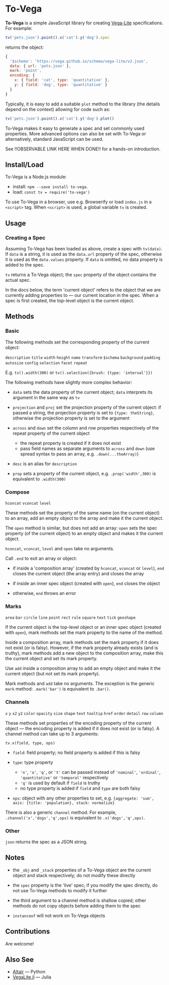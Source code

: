 # To-Vega

**To-Vega** is a simple JavaScript library for creating [Vega-Lite](https://vega.github.io/vega-lite/) specifications. For example:

```js
tv('pets.json').point().x('cat').y('dog').spec
```

returns the object:

```js
{
  '$schema': 'https://vega.github.io/schema/vega-lite/v2.json',
  data: { url: 'pets.json' },
  mark: 'point',
  encoding: {
    x: { field: 'cat', type: 'quantitative' },
    y: { field: 'dog', type: 'quantitative' }
  }
}
```

Typically, it is easy to add a suitable `plot` method to the library (the details depend on the context) allowing for code such as:

```js
tv('pets.json').point().x('cat').y('dog').plot()
```

To-Vega makes it easy to generate a spec and set commonly used properties. More advanced options can also be set with To-Vega or alternatively, standard JavaScript can be used.

See !!OBSERVABLE LINK HERE WHEN DONE!! for a hands-on introduction.

## Install/Load

To-Vega is a Node.js module:

* install: `npm --save install to-vega`.
* load: `const tv = require('to-vega')`

To use To-Vega in a browser, use e.g. Browserify or load `index.js` in a `<script>` tag. When `<script>` is used, a global variable `tv` is created.

## Usage

### Creating a Spec

Assuming To-Vega has been loaded as above, create a spec with `tv(data)`. If `data` is a string, it is used as the `data.url` property of the spec, otherwise it is used as the `data.values` property. If `data` is omitted, no data property is added to the spec.

`tv` returns a To-Vega object; the `spec` property of the object contains the actual spec.

In the docs below, the term 'current object' refers to the object that we are currently adding properties to &mdash; our current location in the spec. When a spec is first created, the top-level object is the current object.


## Methods

### Basic

The following methods set the corresponding property of the current object:

`description` `title` `width` `height` `name` `transform` `$schema` `background` `padding` `autosize` `config` `selection` `facet` `repeat`

E.g. `tv().width(300)` or `tv().selection({brush: {type: 'interval'}})`

The following methods have slightly more complex behavior:

* `data` sets the data property of the current object; `data` interprets its argument in the same way as `tv`

* `projection` and `proj` set the projection property of the current object: if passed a string, the projection property is set to `{type: theString}`, otherwise the projection property is set to the argument

* `across` and `down` set the column and row properties respectively of the repeat property of the current object
	* the repeat property is created if it does not exist
	* pass field names as separate arguments to `across` and `down` (use spread syntax to pass an array, e.g. `.down(...theArray)`)

* `desc` is an alias for `description`

* `prop` sets a property of the current object, e.g. `.prop('width',300)` is equivalent to `.width(300)`

### Compose

`hconcat` `vconcat` `level`

These methods set the property of the same name (on the current object) to an array, add an empty object to the array and make it the current object.

The `open` method is similar, but does not add an array: `open` sets the spec property (of the current object) to an empty object and makes it the current object.

`hconcat`, `vconcat`, `level` and `open` take no arguments.

Call `.end` to exit an array or object:

* if inside a 'composition array' (created by `hconcat`, `vconcat` or `level`), `end` closes the current object (the array entry) and closes the array

* if inside an inner spec object (created with `open`), `end` closes the object

* otherwise, `end` throws an error


### Marks

`area` `bar` `circle` `line` `point` `rect` `rule`  `square` `text`  `tick` `geoshape`

If the current object is the top-level object or an inner spec object (created with `open`), mark methods set the mark property to the name of the method.

Inside a composition array, mark methods set the mark property if it does not exist (or is falsy). However, if the mark property already exists (and is truthy), mark methods add a new object to the composition array, make this the current object and set its mark property.

Use `add` inside a composition array to add an empty object and make it the current object (but not set its mark property).

Mark methods and `add` take no arguments. The exception is the generic `mark` method:  `.mark('bar')` is equivalent to `.bar()`.

### Channels

 `x` `y` `x2` `y2` `color` `opacity` `size` `shape` `text` `tooltip` `href` `order` `detail` `row` `column`

These methods set properties of the encoding property of the current object &mdash; the encoding property is added if it does not exist (or is falsy). A channel method can take up to 3 arguments:

`tv.x(field, type, ops)`

* `field`: field property; no field property is added if this is falsy

* `type`: type property
	* `'n'`, `'o'`, `'q'`, or `'t'` can be passed instead of `'nominal'`, `'ordinal'`, `'quantitative'` or `'temporal'` respectively
	* `'q'` is used by default if `field` is truthy
	* no type property is added if `field` and `type` are both falsy

* `ops`: object with any other properties to set, e.g.
`{aggregate: 'sum', axis: {title: 'population}, stack: normalize}`

There is also a generic `channel` method. For example, `.channel('x','dogs','q',ops)` is equivalent to `.x('dogs','q',ops)`.

### Other

`json` returns the spec as a JSON string.

## Notes

* the `_obj` and `_stack` properties of a To-Vega object are the current object and stack respectively; do not modify these directly

* the `spec` property is the 'live' spec; if you modify the spec directly, do not use To-Vega methods to modify it further

* the third argument to a channel method is shallow copied; other methods do not copy objects before adding them to the spec

* `instanceof` will not work on To-Vega objects

## Contributions

Are welcome!

## Also See

* [Altair](https://github.com/ellisonbg/altair]) &mdash; Python
* [VegaLite.jl](https://github.com/fredo-dedup/VegaLite.jl) &mdash; Julia

